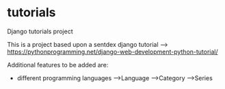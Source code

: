 # tutorials
Django tutorials project

This is a project based upon a sentdex django tutorial --> https://pythonprogramming.net/django-web-development-python-tutorial/

Additional features to be added are:

- different programming languages
-->Language -->Category -->Series

